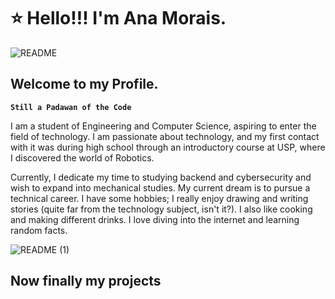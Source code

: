 

# ⭐ Hello!!! I'm Ana Morais.


![README](https://github.com/user-attachments/assets/e6cb2d27-80fb-4ead-8125-701a03479a02)
   
## Welcome to my Profile.
**`Still a Padawan of the Code`**

I am a student of Engineering and Computer Science, aspiring to enter the field of technology. I am passionate about technology, and my first contact with it was during high school through an introductory course at USP, where I discovered the world of Robotics.
        
Currently, I dedicate my time to studying backend and cybersecurity and wish to expand into mechanical studies. My current dream is to pursue a technical career. 
I have some hobbies; I really enjoy drawing and writing stories (quite far from the technology subject, isn't it?). I also like cooking and making different drinks. I love diving into the internet and learning random facts. 
  
![README (1)](https://github.com/user-attachments/assets/221c7fe6-31a2-46b3-80fd-0a4bced45776)

## Now finally my projects 
